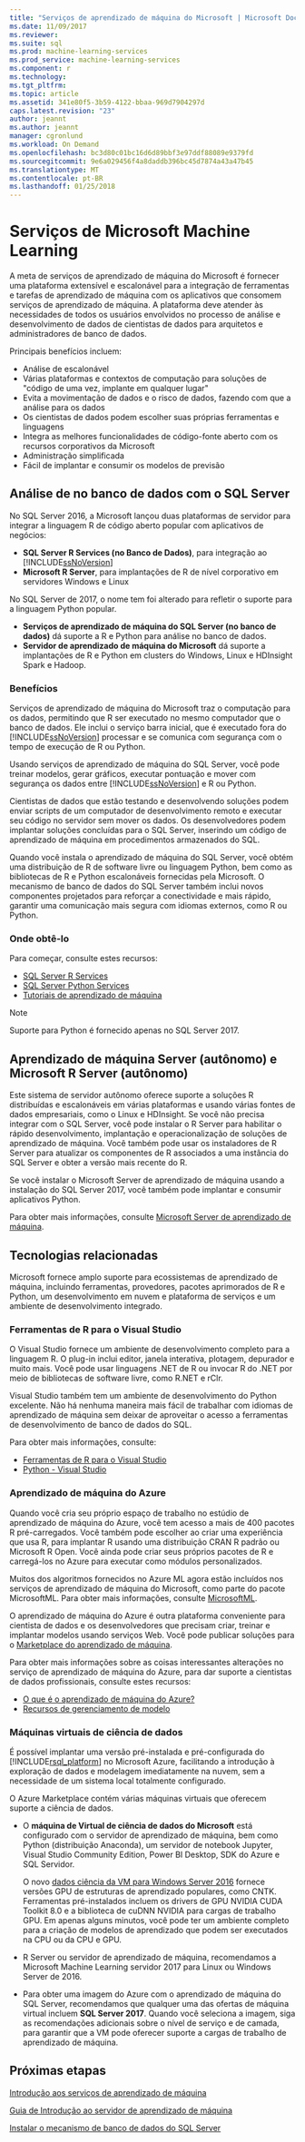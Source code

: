 ```yaml
---
title: "Serviços de aprendizado de máquina do Microsoft | Microsoft Docs"
ms.date: 11/09/2017
ms.reviewer: 
ms.suite: sql
ms.prod: machine-learning-services
ms.prod_service: machine-learning-services
ms.component: r
ms.technology: 
ms.tgt_pltfrm: 
ms.topic: article
ms.assetid: 341e80f5-3b59-4122-bbaa-969d7904297d
caps.latest.revision: "23"
author: jeannt
ms.author: jeannt
manager: cgronlund
ms.workload: On Demand
ms.openlocfilehash: bc3d80c01bc16d6d89bbf3e97ddf88089e9379fd
ms.sourcegitcommit: 9e6a029456f4a8daddb396bc45d7874a43a47b45
ms.translationtype: MT
ms.contentlocale: pt-BR
ms.lasthandoff: 01/25/2018
---
```

# <a name="microsoft-machine-learning-services"></a>Serviços de Microsoft Machine Learning

A meta de serviços de aprendizado de máquina do Microsoft é fornecer uma plataforma extensível e escalonável para a integração de ferramentas e tarefas de aprendizado de máquina com os aplicativos que consomem serviços de aprendizado de máquina. A plataforma deve atender às necessidades de todos os usuários envolvidos no processo de análise e desenvolvimento de dados de cientistas de dados para arquitetos e administradores de banco de dados.

Principais benefícios incluem:

+ Análise de escalonável
+ Várias plataformas e contextos de computação para soluções de "código de uma vez, implante em qualquer lugar"
+ Evita a movimentação de dados e o risco de dados, fazendo com que a análise para os dados
+ Os cientistas de dados podem escolher suas próprias ferramentas e linguagens
+ Integra as melhores funcionalidades de código-fonte aberto com os recursos corporativos da Microsoft
+ Administração simplificada
+ Fácil de implantar e consumir os modelos de previsão

## <a name="in-database-analytics-with-sql-server"></a>Análise de no banco de dados com o SQL Server

No SQL Server 2016, a Microsoft lançou duas plataformas de servidor para integrar a linguagem R de código aberto popular com aplicativos de negócios:

+ **SQL Server R Services (no Banco de Dados)**, para integração ao [!INCLUDE[ssNoVersion](../../includes/ssnoversion-md.md)]
+ **Microsoft R Server**, para implantações de R de nível corporativo em servidores Windows e Linux

No SQL Server de 2017, o nome tem foi alterado para refletir o suporte para a linguagem Python popular.

+ **Serviços de aprendizado de máquina do SQL Server (no banco de dados)** dá suporte a R e Python para análise no banco de dados.
+ **Servidor de aprendizado de máquina do Microsoft** dá suporte a implantações de R e Python em clusters do Windows, Linux e HDInsight Spark e Hadoop.

### <a name="benefits"></a>Benefícios

Serviços de aprendizado de máquina do Microsoft traz o computação para os dados, permitindo que R ser executado no mesmo computador que o banco de dados. Ele inclui o serviço barra inicial, que é executado fora do [!INCLUDE[ssNoVersion](../../includes/ssnoversion-md.md)] processar e se comunica com segurança com o tempo de execução de R ou Python.

Usando serviços de aprendizado de máquina do SQL Server, você pode treinar modelos, gerar gráficos, executar pontuação e mover com segurança os dados entre [!INCLUDE[ssNoVersion](../../includes/ssnoversion-md.md)] e R ou Python.

Cientistas de dados que estão testando e desenvolvendo soluções podem enviar scripts de um computador de desenvolvimento remoto e executar seu código no servidor sem mover os dados. Os desenvolvedores podem implantar soluções concluídas para o SQL Server, inserindo um código de aprendizado de máquina em procedimentos armazenados do SQL.

Quando você instala o aprendizado de máquina do SQL Server, você obtém uma distribuição de R de software livre ou linguagem Python, bem como as bibliotecas de R e Python escalonáveis fornecidas pela Microsoft. O mecanismo de banco de dados do SQL Server também inclui novos componentes projetados para reforçar a conectividade e mais rápido, garantir uma comunicação mais segura com idiomas externos, como R ou Python.

### <a name="where-to-get-it"></a>Onde obtê-lo

Para começar, consulte estes recursos:

+ [SQL Server R Services](sql-server-r-services.md)
+ [SQL Server Python Services](../python/sql-server-python-services.md)
+ [Tutoriais de aprendizado de máquina](../tutorials/machine-learning-services-tutorials.md)

> [!NOTE]
> Suporte para Python é fornecido apenas no SQL Server 2017. 

## <a name="machine-learning-server-standalone-and-microsoft-r-server-standalone"></a>Aprendizado de máquina Server (autônomo) e Microsoft R Server (autônomo)

Este sistema de servidor autônomo oferece suporte a soluções R distribuídas e escalonáveis em várias plataformas e usando várias fontes de dados empresariais, como o Linux e HDInsight. Se você não precisa integrar com o SQL Server, você pode instalar o R Server para habilitar o rápido desenvolvimento, implantação e operacionalização de soluções de aprendizado de máquina. Você também pode usar os instaladores de R Server para atualizar os componentes de R associados a uma instância do SQL Server e obter a versão mais recente do R.

Se você instalar o Microsoft Server de aprendizado de máquina usando a instalação do SQL Server 2017, você também pode implantar e consumir aplicativos Python.

Para obter mais informações, consulte [Microsoft Server de aprendizado de máquina](https://docs.microsoft.com/r-server/index).

## <a name="related-technologies"></a>Tecnologias relacionadas

Microsoft fornece amplo suporte para ecossistemas de aprendizado de máquina, incluindo ferramentas, provedores, pacotes aprimorados de R e Python, um desenvolvimento em nuvem e plataforma de serviços e um ambiente de desenvolvimento integrado.

### <a name="r-tools-for-visual-studio"></a>Ferramentas de R para o Visual Studio

O Visual Studio fornece um ambiente de desenvolvimento completo para a linguagem R. O plug-in inclui editor, janela interativa, plotagem, depurador e muito mais. Você pode usar linguagens .NET de R ou invocar R do .NET por meio de bibliotecas de software livre, como R.NET e rClr.

Visual Studio também tem um ambiente de desenvolvimento do Python excelente. Não há nenhuma maneira mais fácil de trabalhar com idiomas de aprendizado de máquina sem deixar de aproveitar o acesso a ferramentas de desenvolvimento de banco de dados do SQL.

Para obter mais informações, consulte:

+ [Ferramentas de R para o Visual Studio](https://www.visualstudio.com/vs/rtvs/)
+ [Python - Visual Studio](https://www.visualstudio.com/vs/python/)

### <a name="azure-machine-learning"></a>Aprendizado de máquina do Azure

Quando você cria seu próprio espaço de trabalho no estúdio de aprendizado de máquina do Azure, você tem acesso a mais de 400 pacotes R pré-carregados. Você também pode escolher ao criar uma experiência que usa R, para implantar R usando uma distribuição CRAN R padrão ou Microsoft R Open. Você ainda pode criar seus próprios pacotes de R e carregá-los no Azure para executar como módulos personalizados.

Muitos dos algoritmos fornecidos no Azure ML agora estão incluídos nos serviços de aprendizado de máquina do Microsoft, como parte do pacote MicrosoftML. Para obter mais informações, consulte [MicrosoftML](https://docs.microsoft.com/r-server/r-reference/microsoftml/microsoftml-package).

O aprendizado de máquina do Azure é outra plataforma conveniente para cientista de dados e os desenvolvedores que precisam criar, treinar e implantar modelos usando serviços Web. Você pode publicar soluções para o [Marketplace do aprendizado de máquina](http://datamarket.azure.com/browse/data?category=machine-learning).

Para obter mais informações sobre as coisas interessantes alterações no serviço de aprendizado de máquina do Azure, para dar suporte a cientistas de dados profissionais, consulte estes recursos:

+ [O que é o aprendizado de máquina do Azure?](https://docs.microsoft.com/azure/machine-learning/preview/overview-what-is-azure-ml)
+ [Recursos de gerenciamento de modelo](https://docs.microsoft.com/azure/machine-learning/preview/model-management-overview)

### <a name="data-science-virtual-machines"></a>Máquinas virtuais de ciência de dados

É possível implantar uma versão pré-instalada e pré-configurada do [!INCLUDE[rsql_platform](../../includes/rsql-platform-md.md)] no Microsoft Azure, facilitando a introdução à exploração de dados e modelagem imediatamente na nuvem, sem a necessidade de um sistema local totalmente configurado.

O Azure Marketplace contém várias máquinas virtuais que oferecem suporte a ciência de dados.

+ O **máquina de Virtual de ciência de dados do Microsoft** está configurado com o servidor de aprendizado de máquina, bem como Python (distribuição Anaconda), um servidor de notebook Jupyter, Visual Studio Community Edition, Power BI Desktop, SDK do Azure e SQL Servidor.

    O novo [dados ciência da VM para Windows Server 2016](http://aka.ms/dsvm/win2016) fornece versões GPU de estruturas de aprendizado populares, como CNTK. Ferramentas pré-instalados incluem os drivers de GPU NVIDIA CUDA Toolkit 8.0 e a biblioteca de cuDNN NVIDIA para cargas de trabalho GPU. Em apenas alguns minutos, você pode ter um ambiente completo para a criação de modelos de aprendizado que podem ser executados na CPU ou da CPU e GPU.

+ R Server ou servidor de aprendizado de máquina, recomendamos a Microsoft Machine Learning servidor 2017 para Linux ou Windows Server de 2016.

+ Para obter uma imagem do Azure com o aprendizado de máquina do SQL Server, recomendamos que qualquer uma das ofertas de máquina virtual incluem **SQL Server 2017**. Quando você seleciona a imagem, siga as recomendações adicionais sobre o nível de serviço e de camada, para garantir que a VM pode oferecer suporte a cargas de trabalho de aprendizado de máquina.

## <a name="next-steps"></a>Próximas etapas

[Introdução aos serviços de aprendizado de máquina](getting-started-with-sql-server-r-services.md)

[Guia de Introdução ao servidor de aprendizado de máquina](getting-started-with-microsoft-r-server-standalone.md)

[Instalar o mecanismo de banco de dados do SQL Server](../../database-engine/install-windows/install-sql-server-database-engine.md)
